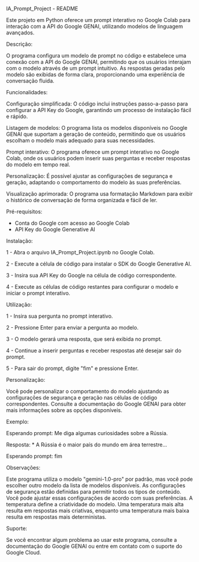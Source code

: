 IA_Prompt_Project - README

Este projeto em Python oferece um prompt interativo no Google Colab para interação com a API do Google GENAI, utilizando modelos de linguagem avançados.


Descrição:

O programa configura um modelo de prompt no código e estabelece uma conexão com a API do Google GENAI, permitindo que os usuários interajam com o modelo através de um prompt intuitivo. As respostas geradas pelo modelo são exibidas de forma clara, proporcionando uma experiência de conversação fluida.


Funcionalidades:

Configuração simplificada: O código inclui instruções passo-a-passo para configurar a API Key do Google, garantindo um processo de instalação fácil e rápido.

Listagem de modelos: O programa lista os modelos disponíveis no Google GENAI que suportam a geração de conteúdo, permitindo que os usuários escolham o modelo mais adequado para suas necessidades.

Prompt interativo: O programa oferece um prompt interativo no Google Colab, onde os usuários podem inserir suas perguntas e receber respostas do modelo em tempo real.

Personalização: É possível ajustar as configurações de segurança e geração, adaptando o comportamento do modelo às suas preferências.

Visualização aprimorada: O programa usa formatação Markdown para exibir o histórico de conversação de forma organizada e fácil de ler.



Pré-requisitos:

 - Conta do Google com acesso ao Google Colab
 - API Key do Google Generative AI

Instalação:

1 - Abra o arquivo IA_Prompt_Project.ipynb no Google Colab.

2 - Execute a célula de código para instalar o SDK do Google Generative AI.

3 - Insira sua API Key do Google na célula de código correspondente.

4 - Execute as células de código restantes para configurar o modelo e iniciar o prompt interativo.

Utilização:

1 - Insira sua pergunta no prompt interativo.

2 - Pressione Enter para enviar a pergunta ao modelo.

3 - O modelo gerará uma resposta, que será exibida no prompt.

4 - Continue a inserir perguntas e receber respostas até desejar sair do prompt.

5 - Para sair do prompt, digite "fim" e pressione Enter.


Personalização:

Você pode personalizar o comportamento do modelo ajustando as configurações de segurança e geração nas células de código correspondentes. Consulte a documentação do Google GENAI para obter mais informações sobre as opções disponíveis.

Exemplo:

Esperando prompt: Me diga algumas curiosidades sobre a Rússia.

Resposta: * A Rússia é o maior país do mundo em área terrestre...

Esperando prompt: fim

Observações:

Este programa utiliza o modelo "gemini-1.0-pro" por padrão, mas você pode escolher outro modelo da lista de modelos disponíveis.
As configurações de segurança estão definidas para permitir todos os tipos de conteúdo. Você pode ajustar essas configurações de acordo com suas preferências.
A temperatura define a criatividade do modelo. Uma temperatura mais alta resulta em respostas mais criativas, enquanto uma temperatura mais baixa resulta em respostas mais deterministas.

Suporte:

Se você encontrar algum problema ao usar este programa, consulte a documentação do Google GENAI ou entre em contato com o suporte do Google Cloud.
